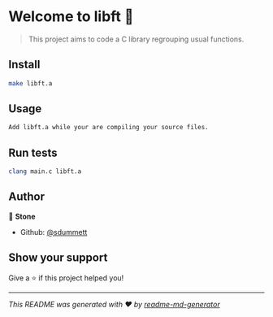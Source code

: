 # Welcome to libft 👋

> This project aims to code a C library regrouping usual functions.

## Install

```sh
make libft.a
```

## Usage

```sh
Add libft.a while your are compiling your source files.
```

## Run tests

```sh
clang main.c libft.a
```

## Author

👤 **Stone**

* Github: [@sdummett](https://github.com/sdummett)

## Show your support

Give a ⭐️ if this project helped you!


***
_This README was generated with ❤️ by [readme-md-generator](https://github.com/kefranabg/readme-md-generator)_
